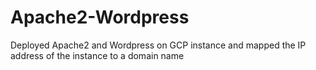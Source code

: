 # Apache2-Wordpress
Deployed Apache2 and Wordpress on GCP instance and mapped the IP address of the instance to a domain name
